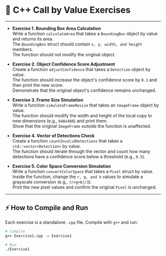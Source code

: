 # 🎯 C++ Call by Value Exercises 

---

- **Exercise 1. Bounding Box Area Calculation**  
  Write a function `calculateArea` that takes a `BoundingBox` object by value and returns its area.  
  The `BoundingBox` struct should contain `x, y, width, and height` members.  
  The function should not modify the original object.  

- **Exercise 2. Object Confidence Score Adjustment**  
  Create a function `adjustConfidence` that takes a `Detection` object by value.  
  The function should increase the object's confidence score by `0.1` and then print the new score.  
  Demonstrate that the original object's confidence remains unchanged.  

- **Exercise 3. Frame Size Simulation**  
  Write a function `simulateFrameResize` that takes an `ImageFrame` object by value.  
  The function should modify the width and height of the local copy to new dimensions (e.g., `640x480`) and print them.  
  Show that the original `ImageFrame` outside the function is unaffected.  

- **Exercise 4. Vector of Detections Check**  
  Create a function `countInvalidDetections` that takes a `std::vector<Detection>` by value.  
  The function should iterate through the vector and count how many detections have a confidence score below a threshold (e.g., `0.5`).  

- **Exercise 5. Color Space Conversion Simulation**  
  Write a function `convertColorSpace` that takes a `Pixel` struct by value.  
  Inside the function, change the `r, g, and b` values to simulate a grayscale conversion (e.g., `(r+g+b)/3`).  
  Print the new pixel values and confirm the original `Pixel` is unchanged.  


---

## ⚡ How to Compile and Run

Each exercise is a standalone `.cpp` file. Compile with `g++` and run:

```bash
# Compile
g++ Exercise1.cpp -o Exercise1

# Run
./Exercise1
